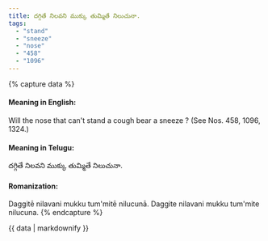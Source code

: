 ```yaml
---
title: దగ్గితే నిలవని ముక్కు తుమ్మితే నిలుచునా.
tags:
  - "stand"
  - "sneeze"
  - "nose"
  - "458"
  - "1096"
---
```


{% capture data %}
#### Meaning in English:
Will the nose that can't stand a cough bear a sneeze ?
(See Nos. 458, 1096, 1324.)

#### Meaning in Telugu:
దగ్గితే నిలవని ముక్కు తుమ్మితే నిలుచునా.

#### Romanization:
Daggitē nilavani mukku tum'mitē nilucunā.
Daggite nilavani mukku tum'mite nilucuna.
{% endcapture %}

{{ data | markdownify }}

